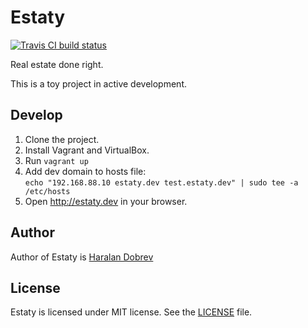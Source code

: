 Estaty
======

[![Travis CI build status](https://api.travis-ci.org/estaty/estaty.svg?branch=master)](https://travis-ci.org/estaty/estaty)

Real estate done right.

This is a toy project in active development.

Develop
-----------

1. Clone the project.
1. Install Vagrant and VirtualBox.
1. Run `vagrant up`
1. Add dev domain to hosts file:  
   `echo "192.168.88.10 estaty.dev test.estaty.dev" | sudo tee -a /etc/hosts`
1. Open http://estaty.dev in your browser.

Author
---------

Author of Estaty is [Haralan Dobrev](http://hkdobrev.com)

License
----------

Estaty is licensed under MIT license. See the [LICENSE](LICENSE) file.
